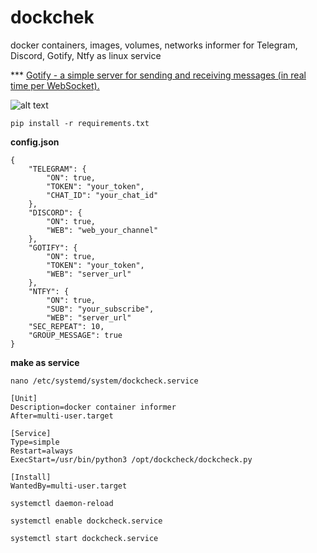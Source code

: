 # dockchek
docker containers, images, volumes, networks informer for Telegram, Discord, Gotify, Ntfy as linux service

*** [Gotify - a simple server for sending and receiving messages (in real time per WebSocket). ](https://github.com/gotify/server)

![alt text](https://github.com/Vladimi2boom/dockchek/blob/main/screen/dockcheck3.jpg?raw=true)

```
pip install -r requirements.txt
```

**config.json**
```
{
	"TELEGRAM": {
		"ON": true,
		"TOKEN": "your_token",
		"CHAT_ID": "your_chat_id"
	},
	"DISCORD": {
		"ON": true,
		"WEB": "web_your_channel"
	},
	"GOTIFY": {
		"ON": true,
		"TOKEN": "your_token",
		"WEB": "server_url"
	},
	"NTFY": {
		"ON": true,
		"SUB": "your_subscribe",
		"WEB": "server_url"
	"SEC_REPEAT": 10,
	"GROUP_MESSAGE": true
}
```
**make as service**
```
nano /etc/systemd/system/dockcheck.service
```
```
[Unit]
Description=docker container informer
After=multi-user.target

[Service]
Type=simple
Restart=always
ExecStart=/usr/bin/python3 /opt/dockcheck/dockcheck.py

[Install]
WantedBy=multi-user.target
```
```
systemctl daemon-reload
```
```
systemctl enable dockcheck.service
```
```
systemctl start dockcheck.service
```
